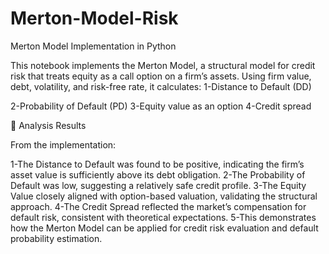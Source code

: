# Merton-Model-Risk
Merton Model Implementation in Python

This notebook implements the Merton Model, a structural model for credit risk that treats equity as a call option on a firm’s assets. Using firm value, debt, volatility, and risk-free rate, it calculates:
1-Distance to Default (DD)

2-Probability of Default (PD)
3-Equity value as an option
4-Credit spread

🔎 Analysis Results

From the implementation:

1-The Distance to Default was found to be positive, indicating the firm’s asset value is sufficiently above its debt obligation.
2-The Probability of Default was low, suggesting a relatively safe credit profile.
3-The Equity Value closely aligned with option-based valuation, validating the structural approach.
4-The Credit Spread reflected the market’s compensation for default risk, consistent with theoretical expectations.
5-This demonstrates how the Merton Model can be applied for credit risk evaluation and default probability estimation.
